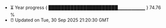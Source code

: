 - ⏳ Year progress { ██████████████████████▁▁▁▁▁▁▁▁ } 74.76 %
- ⏰ Updated on Tue, 30 Sep 2025 21:20:30 GMT

